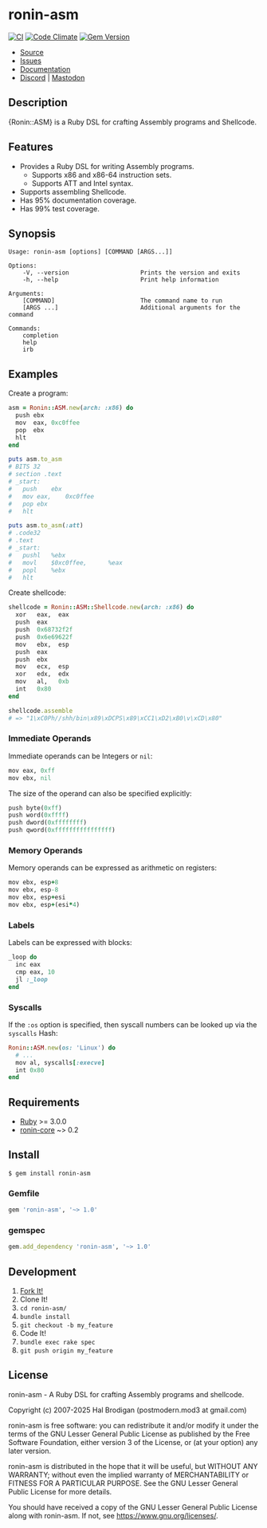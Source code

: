 # ronin-asm

[![CI](https://github.com/ronin-rb/ronin-asm/actions/workflows/ruby.yml/badge.svg)](https://github.com/ronin-rb/ronin-asm/actions/workflows/ruby.yml)
[![Code Climate](https://codeclimate.com/github/ronin-rb/ronin-asm.svg)](https://codeclimate.com/github/ronin-rb/ronin-asm)
[![Gem Version](https://badge.fury.io/rb/ronin-asm.svg)](https://badge.fury.io/rb/ronin-asm)

* [Source](https://github.com/ronin-rb/ronin-asm)
* [Issues](https://github.com/ronin-rb/ronin-asm/issues)
* [Documentation](https://ronin-rb.dev/docs/ronin-asm/frames)
* [Discord](https://discord.gg/6WAb3PsVX9) |
  [Mastodon](https://infosec.exchange/@ronin_rb)

## Description

{Ronin::ASM} is a Ruby DSL for crafting Assembly programs and Shellcode.

## Features

* Provides a Ruby DSL for writing Assembly programs.
  * Supports x86 and x86-64 instruction sets.
  * Supports ATT and Intel syntax.
* Supports assembling Shellcode.
* Has 95% documentation coverage.
* Has 99% test coverage.

## Synopsis

```
Usage: ronin-asm [options] [COMMAND [ARGS...]]

Options:
    -V, --version                    Prints the version and exits
    -h, --help                       Print help information

Arguments:
    [COMMAND]                        The command name to run
    [ARGS ...]                       Additional arguments for the command

Commands:
    completion
    help
    irb
```

## Examples

Create a program:

```ruby
asm = Ronin::ASM.new(arch: :x86) do
  push ebx
  mov  eax, 0xc0ffee
  pop  ebx
  hlt
end

puts asm.to_asm
# BITS 32
# section .text
# _start:
#	push	ebx
#	mov	eax,	0xc0ffee
#	pop	ebx
#	hlt

puts asm.to_asm(:att)
# .code32
# .text
# _start:
#	pushl	%ebx
#	movl	$0xc0ffee,      %eax
#	popl	%ebx
#	hlt
```

Create shellcode:

```ruby
shellcode = Ronin::ASM::Shellcode.new(arch: :x86) do
  xor   eax,  eax
  push  eax
  push  0x68732f2f
  push  0x6e69622f
  mov   ebx,  esp
  push  eax
  push  ebx
  mov   ecx,  esp
  xor   edx,  edx
  mov   al,   0xb
  int   0x80
end

shellcode.assemble
# => "1\xC0Ph//shh/bin\x89\xDCPS\x89\xCC1\xD2\xB0\v\xCD\x80"
```

### Immediate Operands

Immediate operands can be Integers or `nil`:

```ruby
mov eax, 0xff
mov ebx, nil
```

The size of the operand can also be specified explicitly:

```ruby
push byte(0xff)
push word(0xffff)
push dword(0xffffffff)
push qword(0xffffffffffffffff)
```

### Memory Operands

Memory operands can be expressed as arithmetic on registers:

```ruby
mov ebx, esp+8
mov ebx, esp-8
mov ebx, esp+esi
mov ebx, esp+(esi*4)
```

### Labels

Labels can be expressed with blocks:

```ruby
_loop do
  inc eax
  cmp eax, 10
  jl :_loop
end
```

### Syscalls

If the `:os` option is specified, then syscall numbers can be looked up via the
`syscalls` Hash:

```ruby
Ronin::ASM.new(os: 'Linux') do
  # ...
  mov al, syscalls[:execve]
  int 0x80
end
```

## Requirements

* [Ruby] >= 3.0.0
* [ronin-core] ~> 0.2

## Install

```shell
$ gem install ronin-asm
```

### Gemfile

```ruby
gem 'ronin-asm', '~> 1.0'
```

### gemspec

```ruby
gem.add_dependency 'ronin-asm', '~> 1.0'
```

## Development

1. [Fork It!](https://github.com/ronin-rb/ronin-asm/fork)
2. Clone It!
3. `cd ronin-asm/`
4. `bundle install`
5. `git checkout -b my_feature`
6. Code It!
7. `bundle exec rake spec`
8. `git push origin my_feature`

## License

ronin-asm - A Ruby DSL for crafting Assembly programs and shellcode.

Copyright (c) 2007-2025 Hal Brodigan (postmodern.mod3 at gmail.com)

ronin-asm is free software: you can redistribute it and/or modify
it under the terms of the GNU Lesser General Public License as published
by the Free Software Foundation, either version 3 of the License, or
(at your option) any later version.

ronin-asm is distributed in the hope that it will be useful,
but WITHOUT ANY WARRANTY; without even the implied warranty of
MERCHANTABILITY or FITNESS FOR A PARTICULAR PURPOSE.  See the
GNU Lesser General Public License for more details.

You should have received a copy of the GNU Lesser General Public License
along with ronin-asm.  If not, see <https://www.gnu.org/licenses/>.

[Ruby]: https://www.ruby-lang.org

[ronin-core]: https://github.com/ronin-rb/ronin-core#readme
